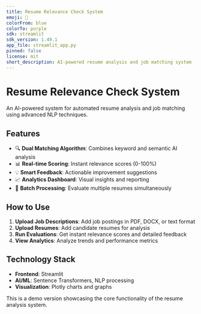 ```yaml
---
title: Resume Relevance Check System
emoji: 📄
colorFrom: blue
colorTo: purple
sdk: streamlit
sdk_version: 1.49.1
app_file: streamlit_app.py
pinned: false
license: mit
short_description: AI-powered resume analysis and job matching system
---
```


# Resume Relevance Check System

An AI-powered system for automated resume analysis and job matching using advanced NLP techniques.

## Features

- 🔍 **Dual Matching Algorithm**: Combines keyword and semantic AI analysis
- 📊 **Real-time Scoring**: Instant relevance scores (0-100%)
- 💡 **Smart Feedback**: Actionable improvement suggestions
- 📈 **Analytics Dashboard**: Visual insights and reporting
- 🚀 **Batch Processing**: Evaluate multiple resumes simultaneously

## How to Use

1. **Upload Job Descriptions**: Add job postings in PDF, DOCX, or text format
2. **Upload Resumes**: Add candidate resumes for analysis
3. **Run Evaluations**: Get instant relevance scores and detailed feedback
4. **View Analytics**: Analyze trends and performance metrics

## Technology Stack

- **Frontend**: Streamlit
- **AI/ML**: Sentence Transformers, NLP processing
- **Visualization**: Plotly charts and graphs

This is a demo version showcasing the core functionality of the resume analysis system.
